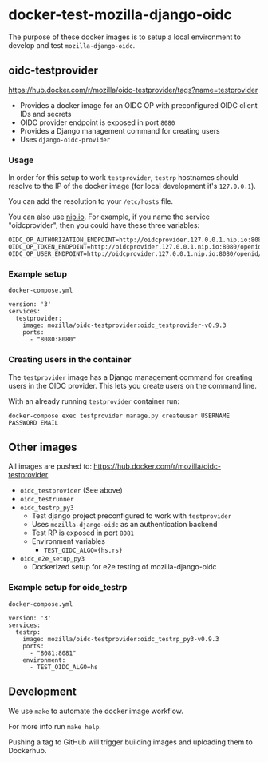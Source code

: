 # docker-test-mozilla-django-oidc

The purpose of these docker images is to setup a local environment to develop and test
`mozilla-django-oidc`.


## oidc-testprovider

https://hub.docker.com/r/mozilla/oidc-testprovider/tags?name=testprovider

* Provides a docker image for an OIDC OP with preconfigured OIDC client IDs and secrets
* OIDC provider endpoint is exposed in port `8080`
* Provides a Django management command for creating users
* Uses `django-oidc-provider`


### Usage

In order for this setup to work `testprovider`, `testrp` hostnames should resolve to the
IP of the docker image (for local development it's `127.0.0.1`).

You can add the resolution to your `/etc/hosts` file.

You can also use [nip.io](http://nip.io/). For example, if you name the service
"oidcprovider", then you could have these three variables:

```
OIDC_OP_AUTHORIZATION_ENDPOINT=http://oidcprovider.127.0.0.1.nip.io:8080/openid/authorize
OIDC_OP_TOKEN_ENDPOINT=http://oidcprovider.127.0.0.1.nip.io:8080/openid/token
OIDC_OP_USER_ENDPOINT=http://oidcprovider.127.0.0.1.nip.io:8080/openid/userinfo
```

### Example setup

`docker-compose.yml`

```
version: '3'
services:
  testprovider:
    image: mozilla/oidc-testprovider:oidc_testprovider-v0.9.3
    ports:
      - "8080:8080"
```


### Creating users in the container

The `testprovider` image has a Django management command for creating users in
the OIDC provider. This lets you create users on the command line.

With an already running `testprovider` container run:

```
docker-compose exec testprovider manage.py createuser USERNAME PASSWORD EMAIL
```


## Other images

All images are pushed to: https://hub.docker.com/r/mozilla/oidc-testprovider

* `oidc_testprovider` (See above)
* `oidc_testrunner`
* `oidc_testrp_py3`
    * Test django project preconfigured to work with `testprovider`
    * Uses `mozilla-django-oidc` as an authentication backend
    * Test RP is exposed in port `8081`
    * Environment variables
        * `TEST_OIDC_ALGO={hs,rs}`
* `oidc_e2e_setup_py3`
    * Dockerized setup for e2e testing of mozilla-django-oidc


### Example setup for oidc_testrp

`docker-compose.yml`

```
version: '3'
services:
  testrp:
    image: mozilla/oidc-testprovider:oidc_testrp_py3-v0.9.3
    ports:
      - "8081:8081"
    environment:
      - TEST_OIDC_ALGO=hs
```

## Development

We use `make` to automate the docker image workflow.

For more info run `make help`.

Pushing a tag to GitHub will trigger building images and uploading them
to Dockerhub.
